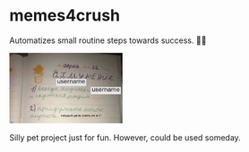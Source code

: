 # memes4crush
Automatizes small routine steps towards success. 💪👧

<img src="point.jpg" width=40% height=40%>

Silly pet project just for fun. However, could be used someday.
